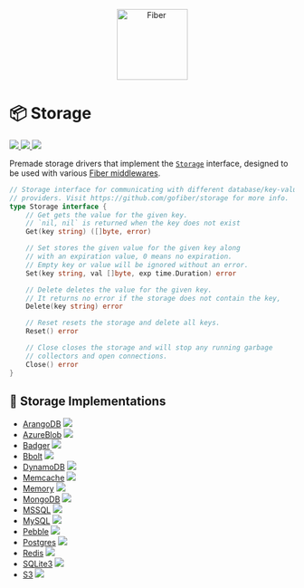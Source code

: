 <p align="center">
  <picture>
    <source height="125" media="(prefers-color-scheme: dark)" srcset="https://raw.githubusercontent.com/gofiber/docs/master/static/img/logo-dark.svg">
    <img height="125" alt="Fiber" src="https://raw.githubusercontent.com/gofiber/docs/master/static/img/logo.svg">
  </picture>
  <br>

# 📦 Storage

  <a href="https://pkg.go.dev/github.com/gofiber/storage?tab=doc">
    <img src="https://img.shields.io/badge/%F0%9F%93%9A%20godoc-pkg-00ACD7.svg?color=00ACD7&style=flat">
  </a>
  <a href="https://goreportcard.com/report/github.com/gofiber/storage">
    <img src="https://img.shields.io/badge/%F0%9F%93%9D%20goreport-A%2B-75C46B">
  </a>
  <a href="https://gofiber.io/discord">
    <img src="https://img.shields.io/discord/704680098577514527?style=flat&label=%F0%9F%92%AC%20discord&color=00ACD7">
  </a>
</p>

Premade storage drivers that implement the [`Storage`](https://github.com/gofiber/storage/blob/main/storage.go) interface, designed to be used with various [Fiber middlewares](https://github.com/gofiber/fiber/tree/master/middleware).

```go
// Storage interface for communicating with different database/key-value
// providers. Visit https://github.com/gofiber/storage for more info.
type Storage interface {
	// Get gets the value for the given key.
	// `nil, nil` is returned when the key does not exist
	Get(key string) ([]byte, error)

	// Set stores the given value for the given key along
	// with an expiration value, 0 means no expiration.
	// Empty key or value will be ignored without an error.
	Set(key string, val []byte, exp time.Duration) error

	// Delete deletes the value for the given key.
	// It returns no error if the storage does not contain the key,
	Delete(key string) error

	// Reset resets the storage and delete all keys.
	Reset() error

	// Close closes the storage and will stop any running garbage
	// collectors and open connections.
	Close() error
}
```

## 📑 Storage Implementations

- [ArangoDB](/arangodb) <a href="https://github.com/gofiber/storage/actions?query=workflow%3A%22Tests+ArangoDB%22">
  <img src="https://img.shields.io/github/actions/workflow/status/gofiber/storage/test-arangodb.yml?branch=main&label=%F0%9F%A7%AA%20&style=flat&color=75C46B">
  </a>
- [AzureBlob](/azureblob) <a href="https://github.com/gofiber/storage/actions?query=workflow%3A%22Tests+Azure+Blob%22">
  <img src="https://img.shields.io/github/actions/workflow/status/gofiber/storage/test-azureblob.yml?branch=main&label=%F0%9F%A7%AA%20&style=flat&color=75C46B">
  </a>
- [Badger](/badger) <a href="https://github.com/gofiber/storage/actions?query=workflow%3A%22Tests+Badger%22">
  <img src="https://img.shields.io/github/actions/workflow/status/gofiber/storage/test-badger.yml?branch=main&label=%F0%9F%A7%AA%20&style=flat&color=75C46B">
  </a>
- [Bbolt](/bbolt) <a href="https://github.com/gofiber/storage/actions?query=workflow%3A%22Tests+Bbolt%22">
  <img src="https://img.shields.io/github/actions/workflow/status/gofiber/storage/test-bbolt.yml?branch=main&label=%F0%9F%A7%AA%20&style=flat&color=75C46B">
  </a>
- [DynamoDB](/dynamodb) <a href="https://github.com/gofiber/storage/actions?query=workflow%3A%22Tests+DynamoDB%22">
  <img src="https://img.shields.io/github/actions/workflow/status/gofiber/storage/test-dynamodb.yml?branch=main&label=%F0%9F%A7%AA%20&style=flat&color=75C46B">
  </a>
- [Memcache](/memcache) <a href="https://github.com/gofiber/storage/actions?query=workflow%3A%22Tests+Memcache%22">
  <img src="https://img.shields.io/github/actions/workflow/status/gofiber/storage/test-memcache.yml?branch=main&label=%F0%9F%A7%AA%20&style=flat&color=75C46B">
  </a>
- [Memory](/memory) <a href="https://github.com/gofiber/storage/actions?query=workflow%3A%22Tests+Local+Storage%22">
  <img src="https://img.shields.io/github/actions/workflow/status/gofiber/storage/test.yml?branch=main&label=%F0%9F%A7%AA%20&style=flat&color=75C46B">
  </a>
- [MongoDB](/mongodb) <a href="https://github.com/gofiber/storage/actions?query=workflow%3A%22Tests+Mongodb%22">
  <img src="https://img.shields.io/github/actions/workflow/status/gofiber/storage/test-mongodb.yml?branch=main&label=%F0%9F%A7%AA%20&style=flat&color=75C46B">
  </a>
- [MSSQL](/mssql) <a href="https://github.com/gofiber/storage/actions?query=workflow%3A%22Tests+MSSQL%22">
  <img src="https://img.shields.io/github/actions/workflow/status/gofiber/storage/test-mssql.yml?branch=main&label=%F0%9F%A7%AA%20&style=flat&color=75C46B">
  </a>
- [MySQL](/mysql) <a href="https://github.com/gofiber/storage/actions?query=workflow%3A%22Tests+MySQL%22">
  <img src="https://img.shields.io/github/actions/workflow/status/gofiber/storage/test-mysql.yml?branch=main&label=%F0%9F%A7%AA%20&style=flat&color=75C46B">
  </a>
- [Pebble](/pebble) <a href="https://github.com/gofiber/storage/actions?query=workflow%3A%22Tests+Pebble%22">
  <img src="https://img.shields.io/github/actions/workflow/status/gofiber/storage/test-pebble.yml?branch=main&label=%F0%9F%A7%AA%20&style=flat&color=75C46B">
  </a>
- [Postgres](/postgres) <a href="https://github.com/gofiber/storage/actions?query=workflow%3A%22Tests+Postgres%22">
  <img src="https://img.shields.io/github/actions/workflow/status/gofiber/storage/test-postgres.yml?branch=main&label=%F0%9F%A7%AA%20&style=flat&color=75C46B">
  </a>
- [Redis](/redis) <a href="https://github.com/gofiber/storage/actions?query=workflow%3A%22Tests+Redis%22">
  <img src="https://img.shields.io/github/actions/workflow/status/gofiber/storage/test-redis.yml?branch=main&label=%F0%9F%A7%AA%20&style=flat&color=75C46B">
  </a>
- [SQLite3](/sqlite3) <a href="https://github.com/gofiber/storage/actions?query=workflow%3A%22Tests+Sqlite3%22">
  <img src="https://img.shields.io/github/actions/workflow/status/gofiber/storage/test-sqlite3.yml?branch=main&label=%F0%9F%A7%AA%20&style=flat&color=75C46B">
  </a>
- [S3](/s3) <a href="https://github.com/gofiber/storage/actions?query=workflow%3A%22Tests+S3%22">
  <img src="https://img.shields.io/github/actions/workflow/status/gofiber/storage/test-s3.yml?branch=main&label=%F0%9F%A7%AA%20&style=flat&color=75C46B">

